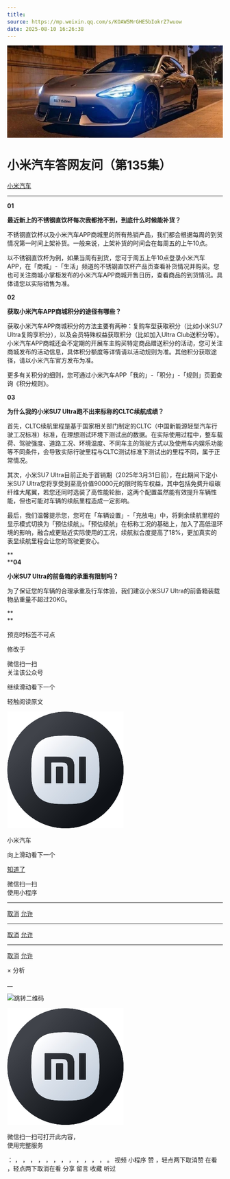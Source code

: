```yaml
---
title: 
source: https://mp.weixin.qq.com/s/KOAW5MrGHE5bIokrZ7wuow
date: 2025-08-10 16:26:38
---
```


![cover_image](images/img_1d03aabe.jpg)


#  小米汽车答网友问（第135集）


[ 小米汽车 ](<javascript:void\(0\);>)

______

  

****01****

**最近新上的不锈钢直饮杯每次我都抢不到，到底什么时候能****补货****？**

不锈钢直饮杯以及小米汽车APP商城里的所有热销产品，我们都会根据每周的到货情况第一时间上架补货。一般来说，上架补货的时间会在每周五的上午10点。

以不锈钢直饮杯为例，如果当周有到货，您可于周五上午10点登录小米汽车APP，在「商城」-「生活」频道的不锈钢直饮杯产品页查看补货情况并购买。您也可关注商城小掌柜发布的小米汽车APP商城开售日历，查看商品的到货情况。具体请您以实际销售为准。

**02**

**获取小米汽车****APP****商城积分的途径有哪些？**

获取小米汽车APP商城积分的方法主要有两种：复购车型获取积分（比如小米SU7 Ultra复购享积分），以及会员特殊权益获取积分（比如加入Ultra Club送积分等）。小米汽车APP商城还会不定期的开展车主购买特定商品赠送积分的活动，您可关注商城发布的活动信息，具体积分额度等详情请以活动规则为准。其他积分获取途径，请以小米汽车官方发布为准。

更多有关积分的细则，您可通过小米汽车APP「我的」-「积分」-「规则」页面查询《积分规则》。

  

**03**

**为什么我的小米****SU7 Ultra****跑不出来标称的****CLTC****续航成绩？**

首先，CLTC续航里程是基于国家相关部门制定的CLTC（中国新能源轻型汽车行驶工况标准）标准，在理想测试环境下测试出的数据。在实际使用过程中，整车载荷、驾驶强度、道路工况、环境温度、不同车主的驾驶方式以及使用车内娱乐功能等不同条件，会导致实际行驶里程与CLTC测试标准下测试出的里程不同，属于正常情况。

其次，小米SU7 Ultra目前正处于首销期（2025年3月31日前），在此期间下定小米SU7 Ultra您将享受到至高价值90000元的限时购车权益，其中包括免费升级碳纤维大尾翼，若您还同时选装了高性能轮胎，这两个配置虽然能有效提升车辆性能，但也可能对车辆的续航里程造成一定影响。

最后，我们温馨提示您，您可在「车辆设置」-「充放电」中，将剩余续航里程的显示模式切换为「预估续航」。「预估续航」在标称工况的基础上，加入了高低温环境的影响，融合成更贴近实际使用的工况，续航拟合度提高了18%，更加真实的表显续航里程会让您的驾驶更安心。

**  
****04**

**小米****SU7 Ultra****的前备箱的承重有限制吗？**

为了保证您的车辆的合理承重及行车体验，我们建议小米SU7 Ultra的前备箱装载物品重量不超过20KG。

**  
**

  

  

  

[](<>)[](<>)

预览时标签不可点

修改于

微信扫一扫  
关注该公众号

继续滑动看下一个

轻触阅读原文

![img_97d833da.jpg](images/img_97d833da.jpg)

小米汽车 

向上滑动看下一个

[知道了](<javascript:;>)

微信扫一扫  
使用小程序

****

[取消](<javascript:void\(0\);>) [允许](<javascript:void\(0\);>)

****

[取消](<javascript:void\(0\);>) [允许](<javascript:void\(0\);>)

****

[取消](<javascript:void\(0\);>) [允许](<javascript:void\(0\);>)

× 分析

__

![跳转二维码]()

![作者头像](images/img_97d833da.jpg)

微信扫一扫可打开此内容，  
使用完整服务

： ， ， ， ， ， ， ， ， ， ， ， ， 。 视频 小程序 赞 ，轻点两下取消赞 在看 ，轻点两下取消在看 分享 留言 收藏 听过